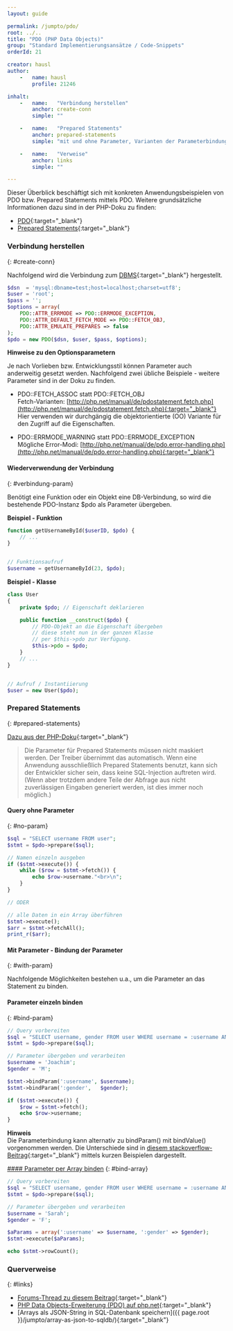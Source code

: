 ```yaml
---
layout: guide

permalink: /jumpto/pdo/
root: ../..
title: "PDO (PHP Data Objects)"
group: "Standard Implementierungsansätze / Code-Snippets"
orderId: 21

creator: hausl
author:
    -   name: hausl
        profile: 21246

inhalt:
    -   name:   "Verbindung herstellen"
        anchor: create-conn
        simple: ""

    -   name:   "Prepared Statements"
        anchor: prepared-statements
        simple: "mit und ohne Parameter, Varianten der Parameterbindung"

    -   name:   "Verweise"
        anchor: links
        simple: ""

---
```



Dieser Überblick beschäftigt sich mit konkreten Anwendungsbeispielen von PDO bzw. Prepared Statements mittels PDO. Weitere grundsätzliche Informationen dazu sind in der PHP-Doku zu finden:

* [PDO](http://php.net/manual/de/intro.pdo.php){:target="_blank"}
* [Prepared Statements](http://php.net/manual/de/pdo.prepared-statements.php){:target="_blank"}


### Verbindung herstellen
{: #create-conn}

Nachfolgend wird die Verbindung zum [DBMS](http://de.wikipedia.org/w/index.php?title=DBMS){:target="_blank"} hergestellt.

~~~ php
$dsn  = 'mysql:dbname=test;host=localhost;charset=utf8';
$user = 'root';
$pass = '';
$options = array(
    PDO::ATTR_ERRMODE => PDO::ERRMODE_EXCEPTION,
    PDO::ATTR_DEFAULT_FETCH_MODE => PDO::FETCH_OBJ,
    PDO::ATTR_EMULATE_PREPARES => false
);
$pdo = new PDO($dsn, $user, $pass, $options);
~~~

**Hinweise zu den Optionsparametern**

Je nach Vorlieben bzw. Entwicklungsstil können Parameter auch anderweitig gesetzt werden. Nachfolgend zwei übliche Beispiele - weitere Parameter sind in der Doku zu finden.

* PDO::FETCH_ASSOC statt PDO::FETCH_OBJ<br>
Fetch-Varianten: [http://php.net/manual/de/pdostatement.fetch.php](http://php.net/manual/de/pdostatement.fetch.php){:target="_blank"}<br>
Hier verwenden wir durchgängig die objektorientierte (OO) Variante für den Zugriff auf die Eigenschaften.

* PDO::ERRMODE_WARNING statt PDO::ERRMODE_EXCEPTION<br>
Mögliche Error-Modi: [http://php.net/manual/de/pdo.error-handling.php](http://php.net/manual/de/pdo.error-handling.php){:target="_blank"}



#### Wiederverwendung der Verbindung
{: #verbindung-param}

Benötigt eine Funktion oder ein Objekt eine DB-Verbindung, so wird die bestehende PDO-Instanz $pdo als Parameter übergeben.

**Beispiel - Funktion**

~~~ php
function getUsernameById($userID, $pdo) {
    // ...
}


// Funktionsaufruf
$username = getUsernameById(23, $pdo);
~~~

**Beispiel - Klasse**

~~~ php
class User
{
    private $pdo; // Eigenschaft deklarieren

    public function __construct($pdo) {
        // PDO-Objekt an die Eigenschaft übergeben
        // diese steht nun in der ganzen Klasse
        // per $this->pdo zur Verfügung.
        $this->pdo = $pdo;
    }
    // ...
}


// Aufruf / Instantiierung
$user = new User($pdo);
~~~


### Prepared Statements
{: #prepared-statements}


[Dazu aus der PHP-Doku](http://php.net/manual/de/pdo.prepared-statements.php){:target="_blank"}

> Die Parameter für Prepared Statements müssen nicht maskiert werden. Der Treiber übernimmt das automatisch. Wenn eine Anwendung ausschließlich Prepared Statements benutzt, kann sich der Entwickler sicher sein, dass keine SQL-Injection auftreten wird. (Wenn aber trotzdem andere Teile der Abfrage aus nicht zuverlässigen Eingaben generiert werden, ist dies immer noch möglich.)



#### Query ohne Parameter
{: #no-param}

~~~ php
$sql = "SELECT username FROM user";
$stmt = $pdo->prepare($sql);

// Namen einzeln ausgeben
if ($stmt->execute()) {
    while ($row = $stmt->fetch()) {
        echo $row->username."<br>\n";
    }
}

// ODER

// alle Daten in ein Array überführen
$stmt->execute();
$arr = $stmt->fetchAll();
print_r($arr);
~~~



#### Mit Parameter - Bindung der Parameter
{: #with-param}

Nachfolgende Möglichkeiten bestehen u.a., um die Parameter an das Statement zu binden.


#### Parameter einzeln binden
{: #bind-param}

~~~ php
// Query vorbereiten
$sql = "SELECT username, gender FROM user WHERE username = :username AND gender = :gender";
$stmt = $pdo->prepare($sql);

// Parameter übergeben und verarbeiten
$username = 'Joachim';
$gender = 'M';

$stmt->bindParam(':username', $username);
$stmt->bindParam(':gender',   $gender);

if ($stmt->execute()) {
    $row = $stmt->fetch();
    echo $row->username;
}
~~~

**Hinweis**<br>
Die Parameterbindung kann alternativ zu bindParam() mit bindValue() vorgenommen werden. Die Unterschiede sind in [diesem stackoverflow-Beitrag](http://stackoverflow.com/a/14413428){:target="_blank"} mittels kurzen Beispielen dargestellt.


[#### Parameter per Array binden](#bind-array)
{: #bind-array}

~~~ php
// Query vorbereiten
$sql = "SELECT username, gender FROM user WHERE username = :username AND gender = :gender";
$stmt = $pdo->prepare($sql);

// Parameter übergeben und verarbeiten
$username = 'Sarah';
$gender = 'F';

$aParams = array(':username' => $username, ':gender' => $gender);
$stmt->execute($aParams);

echo $stmt->rowCount();
~~~


### Querverweise
{: #links}

* [Forums-Thread zu diesem Beitrag](http://www.php.de/forum/php-de-intern/wiki-diskussionsforum/1431002-pdo-beitrag){:target="_blank"}
* [PHP Data Objects-Erweiterung (PDO) auf php.net](http://php.net/manual/de/intro.pdo.php){:target="_blank"}
* [Arrays als JSON-String in SQL-Datenbank speichern]({{ page.root }}/jumpto/array-as-json-to-sqldb/){:target="_blank"}
